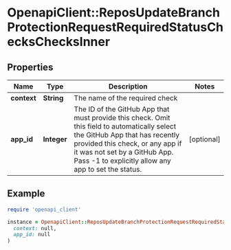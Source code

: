 # OpenapiClient::ReposUpdateBranchProtectionRequestRequiredStatusChecksChecksInner

## Properties

| Name | Type | Description | Notes |
| ---- | ---- | ----------- | ----- |
| **context** | **String** | The name of the required check |  |
| **app_id** | **Integer** | The ID of the GitHub App that must provide this check. Omit this field to automatically select the GitHub App that has recently provided this check, or any app if it was not set by a GitHub App. Pass -1 to explicitly allow any app to set the status. | [optional] |

## Example

```ruby
require 'openapi_client'

instance = OpenapiClient::ReposUpdateBranchProtectionRequestRequiredStatusChecksChecksInner.new(
  context: null,
  app_id: null
)
```

